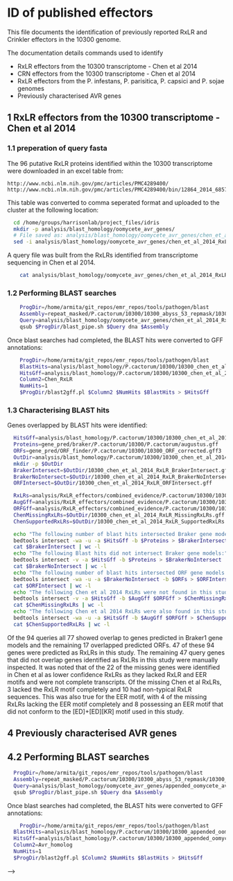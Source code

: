 # ID of published effectors

This file documents the identification of previously reported RxLR and Crinkler
effectors in the 10300 genome.


The documentation details commands used to identify
* RxLR effectors from the 10300 transcriptome - Chen et al 2014
* CRN effectors from the 10300 transcriptome - Chen et al 2014
* RxLR effectors from the P. infestans, P. parisitica, P. capsici and P. sojae genomes
* Previously characterised AVR genes


## 1 RxLR effectors from the 10300 transcriptome - Chen et al 2014

### 1.1 preperation of query fasta
The 96 putative RxLR proteins identified within the 10300 transcriptome were
downloaded in an excel table from:

```
http://www.ncbi.nlm.nih.gov/pmc/articles/PMC4289400/
http://www.ncbi.nlm.nih.gov/pmc/articles/PMC4289400/bin/12864_2014_6857_MOESM9_ESM.xls
```

This table was converted to comma seperated format and uploaded to the cluster at
the following location:
```bash
  cd /home/groups/harrisonlab/project_files/idris
  mkdir -p analysis/blast_homology/oomycete_avr_genes/
  # File saved as: analysis/blast_homology/oomycete_avr_genes/chen_et_al_2014_RxLR.csv
  sed -i analysis/blast_homology/oomycete_avr_genes/chen_et_al_2014_RxLR.csv 's/^M/\n/'g
```

A query file was built from the RxLRs identified from transcriptome sequencing
in Chen et al 2014.
```bash
	cat analysis/blast_homology/oomycete_avr_genes/chen_et_al_2014_RxLR.csv | grep -v 'Additional' | grep -v 'Index' | grep -v -e '^,' | cut -f 2,5 -d ',' | sed -r 's/^/>/g' | sed 's/,/\n/g' > analysis/blast_homology/oomycete_avr_genes/chen_et_al_2014_RxLR.fa
```

### 1.2 Performing BLAST searches

```bash
	ProgDir=/home/armita/git_repos/emr_repos/tools/pathogen/blast
	Assembly=repeat_masked/P.cactorum/10300/10300_abyss_53_repmask/10300_contigs_unmasked.fa
	Query=analysis/blast_homology/oomycete_avr_genes/chen_et_al_2014_RxLR.fa
	qsub $ProgDir/blast_pipe.sh $Query dna $Assembly
```

Once blast searches had completed, the BLAST hits were converted to GFF
annotations:

```bash
	ProgDir=/home/armita/git_repos/emr_repos/tools/pathogen/blast
	BlastHits=analysis/blast_homology/P.cactorum/10300/10300_chen_et_al_2014_RxLR.fa_homologs.csv
	HitsGff=analysis/blast_homology/P.cactorum/10300/10300_chen_et_al_2014_RxLR.fa_homologs.gff
	Column2=Chen_RxLR
	NumHits=1
	$ProgDir/blast2gff.pl $Column2 $NumHits $BlastHits > $HitsGff
```

### 1.3 Characterising BLAST hits

Genes overlapped by BLAST hits were identified:

```bash
  HitsGff=analysis/blast_homology/P.cactorum/10300/10300_chen_et_al_2014_RxLR.fa_homologs.gff
  Proteins=gene_pred/braker/P.cactorum/10300/P.cactorum/augustus.gff
  ORFs=gene_pred/ORF_finder/P.cactorum/10300/10300_ORF_corrected.gff3
  OutDir=analysis/blast_homology/P.cactorum/10300/10300_chen_et_al_2014_analysis
  mkdir -p $OutDir
  BrakerIntersect=$OutDir/10300_chen_et_al_2014_RxLR_BrakerIntersect.gff
  BrakerNoIntersect=$OutDir/10300_chen_et_al_2014_RxLR_BrakerNoIntersect.gff
  ORFIntersect=$OutDir/10300_chen_et_al_2014_RxLR_ORFIntersect.gff

  RxLRs=analysis/RxLR_effectors/combined_evidence/P.cactorum/10300/10300_Total_RxLR_EER_motif_hmm_headers.txt
  AugGff=analysis/RxLR_effectors/combined_evidence/P.cactorum/10300/10300_Aug_RxLR_EER_motif_hmm.gff
  ORFGff=analysis/RxLR_effectors/combined_evidence/P.cactorum/10300/10300_ORF_RxLR_EER_motif_hmm.gff
  ChenMissingRxLRs=$OutDir/10300_chen_et_al_2014_RxLR_MissingRxLRs.gff
  ChenSupportedRxLRs=$OutDir/10300_chen_et_al_2014_RxLR_SupportedRxLRs.gff

  echo "The following number of blast hits intersected Braker gene models:"
  bedtools intersect -wa -u -a $HitsGff -b $Proteins > $BrakerIntersect
  cat $BrakerIntersect | wc -l
  echo "The following Blast hits did not intersect Braker gene models:"
  bedtools intersect -v -a $HitsGff -b $Proteins > $BrakerNoIntersect
  cat $BrakerNoIntersect | wc -l
  echo "The following number of blast hits intersected ORF gene models:"
  bedtools intersect -wa -u -a $BrakerNoIntersect -b $ORFs > $ORFIntersect
  cat $ORFIntersect | wc -l
  echo "The following Chen et al 2014 RxLRs were not found in this study:"
  bedtools intersect -v -a $HitsGff -b $AugGff $ORFGff > $ChenMissingRxLRs
  cat $ChenMissingRxLRs | wc -l
  echo "The following Chen et al 2014 RxLRs were also found in this study:"
  bedtools intersect -wa -u -a $HitsGff -b $AugGff $ORFGff > $ChenSupportedRxLRs
  cat $ChenSupportedRxLRs | wc -l
```
Of the 94 queries all 77 showed overlap to genes predicted in Braker1 gene
models and the remaining 17 overlapped predicted ORFs. 47 of these 94 genes were
predicted as RxLRs in this study. The remaining 47 query genes that did not
overlap genes identified as RxLRs in this study were manually inspected. It was
noted that of the 22 of the missing genes were identified in Chen et al as lower
confidence RxLRs as they lacked RxLR and EER motifs and were not complete
transcripts. Of the missing Chen et al RxLRs, 3 lacked the RxLR motif completely and 10
had non-typical RxLR sequences. This was also true for the EER motif, with 4 of
the missing RxLRs lacking the EER motif completely and 8 possessing an EER motif
that did not conform to the [ED]+[ED][KR] motif used in this study.


## 4 Previously characterised AVR genes

## 4.2 Performing BLAST searches

```bash
  ProgDir=/home/armita/git_repos/emr_repos/tools/pathogen/blast
  Assembly=repeat_masked/P.cactorum/10300/10300_abyss_53_repmask/10300_contigs_unmasked.fa
  Query=analysis/blast_homology/oomycete_avr_genes/appended_oomycete_avr_cds.fasta
  qsub $ProgDir/blast_pipe.sh $Query dna $Assembly
```

Once blast searches had completed, the BLAST hits were converted to GFF
annotations:

```bash
	ProgDir=/home/armita/git_repos/emr_repos/tools/pathogen/blast
  BlastHits=analysis/blast_homology/P.cactorum/10300/10300_appended_oomycete_avr_cds.fasta_homologs.csv
  HitsGff=analysis/blast_homology/P.cactorum/10300/10300_appended_oomycete_avr_cds.fasta_homologs.gff
  Column2=Avr_homolog
  NumHits=1
  $ProgDir/blast2gff.pl $Column2 $NumHits $BlastHits > $HitsGff
```


-->
